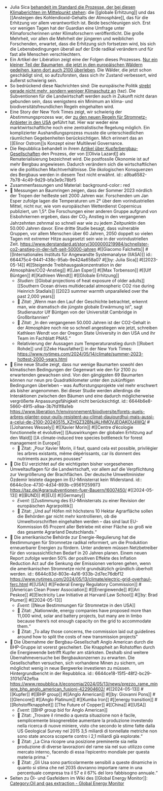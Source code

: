 - Julia Sica [behandelt im Standard die Prozesse, der bei diesen Klimaberichten im Mittelpunkt stehen](((664475c4-9441-438c-95ab-9e424a658a07))): die [[globale Erhitzung]] und das [[Ansteigen des Kohlendioxid-Gehalts der Atmosphäre]], das für die Erhitzung vor allem verantwortlich ist. Beide beschleunigen sich. Erst vor wenigen Tagen hat der Guardian eine Umfrage unter  Klimaforscherinnen unter Klimaforschern veröffentlicht. Die große Mehrheit, vor allen die Mehrheit der jüngeren und weiblichen Forschenden, erwartet, dass die Erhitzung sich fortsetzen wird, bis sich die Lebensbedingungen überall auf der Erde radikal verändern und für fast alle Menschen verschlechtern.
- Ein Artikel der Libération zeigt eine der Folgen dieses Prozesses. [Nur ein kleiner Teil der Baumarten, die jetzt in den europäischen Wäldern gedeihen, kann dort auch 2100 überleben](((6644b6e8-5660-4915-a9aa-3b7fd1f8a1eb))). Die Wälder, die jetzt schon geschädigt sind, so aufzuforsten, dass sich ihr Zustand verbessert, wird äußerst schwierig sein.
- So bedrückend diese Nachrichten sind: Die europäische Politik [strebt gerade nicht mehr, sondern weniger Klimaschutz an](((6644c0ce-4730-4d34-893b-c9561f259973))) (taz). Die Subventionen für die Landwirtschaft werden auch in Zukunft nicht daran gebunden sein, dass wenigstens ein Minimum an klima- und biodiversitätsfreundlichen Regeln eingehalten wird.
- Eine Story der New York Times zeigt, wir schwierig der Abstimmungsprozess war, der [zu den neuen Regeln für Stromnetz-Anbieter in den USA](((6644c83d-803e-4a16-933b-2d7ec76dbf12))) geführt hat. Hier war weder eine marktwirtschaftliche noch eine zentralistische Regelung möglich. Ein komplizierter Aushandlungsprozess musste die unterschiedlichen räumlichen Gegebenheiten berücksichtigen. Mich erinnert das an [[Elinor Ostrom]]s Konzept einer Multilevel Governance.
- Die Repubblica behandelt in ihrem [Artikel über Kupferbergbau-Gesellschaften](((6644ce18-15f5-48f2-bc29-3101d742efba))) den Prozess, der von [[Olivia Lazard]] als Rematerialisierung bezeichnet wird. Die postfossile Ökonomie ist auf mehr Bergbau angewiesen. Dadurch verändern sich die wirtschaftlichen wie die politischen Machtverhältnisse. Die ökologischen Konsquenzen des Bergbaus werden in diesem Text nicht erwähnt.
  id:: a9ba6582-7b78-4c49-9d29-bfa3e9c78bf5
- Zusammenfassungen und Material:
  background-color:: red
- 📝 Messungen an Baumringen zeigen, dass der Sommer 2023 nördlich der Tropen der heißeste seit 2000 Jahren war. Forschenden um Jan Esper zufolge lagen die Temperaturen um 2° über dem vorindustriellen Mittel, nicht nur, wie vom europäischen Wetterdienst Copernicus publiziert, um 1,5°. Die Forschungen einer anderen Gruppe aufgrund von Eisbohrkernen ergeben, dass der CO<sub>2</sub> Anstieg in den vergangenen Jahrzehnten zehnmal so schnell war wie zu jedem Zeitpunktin den 50.000 Jahren davor.  Eine dritte Studie besagt, dass vulnerable Gruppen, vor allem Menschen über 60 Jahren, 2050 doppelt so vielen Tagen mit extremer Hitze ausgesetzt sein wie in der vorindustriellen Zeit. https://www.derstandard.at/story/3000000219984/schnellster-co2-anstieg-in-der-luft-seit-50000-jahren #[[Giacomo Falchetts]] #[[Internationales Instituts für Angewandte Systemanalyse (IIASA)]]
  id:: 664475c4-9441-438c-95ab-9e424a658a07
  #[[by: Julia Sica]] #[[2023-05-14]] #[[Steigende Treibhausgaskonzentration in der Atmosphäre/CO2-Anstieg]] #[[Jan Esper]] #[[Max Torbenson]] #[[Ulf Büntgen]] #[[Kathleen Wendt]] #[[Globale Erhitzung]]
	- *Studien:* [[Global projections of heat exposure of older adults]] [[Southern Ocean drives multidecadal atmospheric CO2 rise during Heinrich Stadials]] [[2023 summer warmth unparalleled over the past 2,000 years]]
	- 📌 *Zitat:* „Wenn man den Lauf der Geschichte betrachtet, erkennt man, wie dramatisch die jüngste globale Erwärmung ist", sagt Studienautor Ulf Büntgen von der Universität Cambridge in Großbritannien“
	- 📌 *Zitat:* „In den vergangenen 50.000 Jahren ist der CO2-Gehalt in der Atmosphäre noch nie so schnell angestiegen wie jetzt, schreiben Kathleen Wendt von der Oregon State University in den USA und ihr Team im Fachblatt PNAS.“
	- Relativierung der Aussagen zum Temperaturanstieg durch [[Robert Rohde]] und [[Zeke Hausfather]] in der New York Times: https://www.nytimes.com/2024/05/14/climate/summer-2023-hottest-2000-years.html
- 📝 Eine neue Studie zeigt, dass nur wenige Baumarten sowohl den klimatischen Bedingungen der Gegenwart wie den für 2100 zu erwartenden gewachsen sind. Von den gängigsten 69 Baumarten können nur neun pro Quadratkilometer unter den zukünftigen Bedingungen überleben – was Aufforstungsprojekte viel mehr erschwert als bisher angenommen. Bei dieser Studie werden allerdings die Interaktionen zwischen den Bäumen und eine dadurch möglicherweise vergrößerte Anpassungsfähigkeit nicht berücksichtigt.
  id:: 6644b6e8-5660-4915-a9aa-3b7fd1f8a1eb
  https://www.liberation.fr/environnement/biodiversite/forets-quels-arbres-planter-pour-quils-resistent-au-climat-daujourdhui-mais-aussi-a-celui-de-2100-20240515_XZHQZ32BNJALHMOVJEOAKOU4WQ/ #[[Johannes Wessely]] #[[Xavier Morin]] #[[Centre d’écologie fonctionnelle et évolutive]] [[Auswirkungen der globalen Erhitzung auf den Wald]]
  [[A climate-induced tree species bottleneck for forest management in Europe]]
	- 📌 Zitat: „Pour Xavier Morin, il faut, quand cela est possible, privilégier les arbres existants, même dépérissants, car ils donnent des nutriments aux jeunes pousses“
- 📝 Die EU verzichtet auf die wichtigsten bisher vorgesehenen Umweltauflagen für die Landwirtschaft, vor allem auf die Verpflichtung zur Vergrößerung der Brachflächen. Der deutsche Umweltminister Özdemir leistete dagegen im EU-Ministerrat kein Widerstand.
  id:: 6644c0ce-4730-4d34-893b-c9561f259973
  https://taz.de/Agrarsubventionen-fuer-Bauern/!6007450/ #[[2024-05-13]] #[[BUND]] #[[EU]] #[[Germany]]
	- *Event:* [[Zustimmung des EU-Ministerrats zu einer Revision der europäischen Agrarpolitik]]
	- 📌 Zitat: „Und auf Höfen mit höchstens 10 Hektar Agrarfläche sollen die Behörden gar nicht mehr kontrollieren, ob die Umweltvorschriften eingehalten werden – das sind laut EU-Kommission 65 Prozent aller Betriebe mit einer Fläche so groß wie das gesamte Agrarland Deutschlands.“
- 📝 Die amerikanische Behörde zur Energie-Regulierung hat die Bestimmungen für Stromnetze radikal reformiert, um die Produktion erneuerbarer Energien zu fördern. Unter anderem müssen Netzbetreiber für den voraussichtlichen Bedarf in 20 Jahren planen. Einem neuen Report zufolge werden 50% der positiven Effekte des Inflation Reduction Act auf die Senkung der Emissionen verloren gehen, wenn die amerikanischen Stromnetze nicht grundsätzlich gründlich überholt werden.
  id:: 6644c83d-803e-4a16-933b-2d7ec76dbf12
  https://www.nytimes.com/2024/05/13/climate/electric-grid-overhaul-ferc.html #[[USA]] #[[Federal Energy Regulatory Commission]] #[[American Clean Power Association]] #[[Energiewende]] #[[Ari Peskoe]] #[[Electricity Law Initiative at Harvard Law School]] #[[by: Brad Plumer]] #[[2024-05-13]]
	- *Event:* [[Neue Bestimmungen für Stromnetze in den USA]]
	- 📌 Zitat: „Nationwide, energy companies have proposed more than 11,000 wind, solar and battery projects, but many are in limbo because there’s not enough capacity on the grid to accommodate them.“
	- 📌 Zitat: „To allay those concerns, the commission laid out guidelines around how to split the costs of new transmission projects“
- 📝 Die Übernahme der Bergbau-Gesellschaft Anglo American durch die BHP-Gruppe ist vorerst gescheitert. Die Knappheit an Rohstoffen durch die Energiewende betrifft Kupfer am stärksten. Deshalb sind weitere Übernahmeversuche bei Bergbaukonzernen zu erwarten. Die Gesellschaften versuchen, sich vorhandene Minen zu sichern, um möglichst wenig in neue Bergwerke investieren zu müssen. Hintergrundbericht in der Repubblica. 
  id:: 6644ce18-15f5-48f2-bc29-3101d742efba
  https://www.repubblica.it/economia/2024/05/13/news/prezzo_rame_miniere_bhp_anglo_american_fusioni-422904602/ #[[2024-05-13]] #[[Kupfer]] #[[BHP group]] #[[Anglo American]] #[[by: Giovanni Pons]] #[[Glencore]] #[[Anglo Platinum]] #[[Kumba Iron]] #[[energy transition]] #[[Rohstoffknappheit]] [[The Future of Copper]] #[[China]] #[[USA]]
	- *Event*: [[BHP group bid for Anglo American]]
	- 📌 Zitat: „Trovare il rimedio a questa situazione non è facile, semplicemente bisognerebbe aumentare la produzione investendo nella ricerca di nuove miniere, visto che secondo le stime fatte dalla US Geological Survey nel 2015 3,5 miliardi di tonnellate metriche non sono state ancora scoperte contro i 2,1 miliardi già esplorate.“
	- 📌 Zitat: „La Cina ricopre una posizione preminente sia nella produzione di diverse lavorazioni del rame sia nel suo utilizzo come mercato interno, facendo di essa l’epicentro mondiale per questa materia prima.“
	- 📌 Zitat: „Gli Usa sono particolarmente sensibili a queste dinamiche in quanto si stima che nel 2035 dovranno importare rame in una percentuale compresa tra il 57 e il 67% del loro fabbisogno annuale.“
- Seiten zu Öl- und Gasfeldern im Wiki des [[Global Energy Monitor]]: [Category:Oil and gas extraction - Global Energy Monitor](https://www.gem.wiki/Category:Oil_and_gas_extraction "Category:Oil and gas extraction - Global Energy Monitor")
